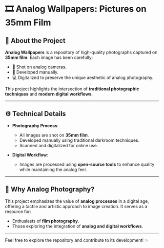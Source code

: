 # 🎞️ Analog Wallpapers: Pictures on 35mm Film

## 📖 About the Project
**Analog Wallpapers** is a repository of high-quality photographs captured on **35mm film**. Each image has been carefully:
- 📸 Shot on analog cameras.
- 🧪 Developed manually.
- 💻 Digitalized to preserve the unique aesthetic of analog photography.

This project highlights the intersection of **traditional photographic techniques** and **modern digital workflows**.

---

## ⚙️ Technical Details

- **Photography Process**:
  - All images are shot on **35mm film**.
  - Developed manually using traditional darkroom techniques.
  - Scanned and digitalized for online use.

- **Digital Workflow**:
  - Images are processed using **open-source tools** to enhance quality while maintaining the analog feel.

---

## 🌟 Why Analog Photography?
This project emphasizes the value of **analog processes** in a digital age, offering a tactile and artistic approach to image creation. It serves as a resource for:
- Enthusiasts of **film photography**.
- Those exploring the integration of **analog and digital workflows**.

---

Feel free to explore the repository and contribute to its development! ✨
